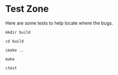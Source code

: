 # Test Zone

Here are some tests to help locate where the bugs.

`mkdir build`

`cd build`

`cmake ..`

`make`

`ctest`
